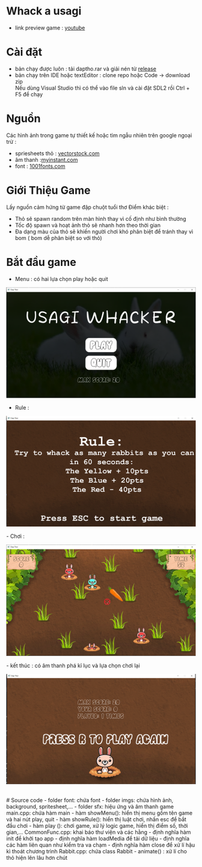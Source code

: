 # Whack a usagi
- link preview game : [youtube]()
# Cài đặt
- bản chạy được luôn : tải daptho.rar và giải nén từ [release](https://github.com/NTDat05/daptho/releases/tag/release)
- bản chạy trên IDE hoặc textEditor : clone repo hoặc Code -> download zip </br> Nếu dùng Visual Studio thì có thể vào file sln và cài đặt SDL2 rồi Ctrl + F5 để chạy


# Nguồn 
Các hình ảnh trong game tự thiết kế hoặc tìm ngẫu nhiên trên google ngoại trừ :
- spriesheets thỏ : [vectorstock.com](https://www.vectorstock.com/)
- âm thanh :[myinstant.com]( https://www.myinstants.com/)
- font : [1001fonts.com](https://www.1001fonts.com/)
# Giới Thiệu Game
 Lấy nguồn cảm hứng từ game đập chuột tuổi thơ
 Điểm khác biệt :
 - Thỏ sẽ spawn random trên màn hình thay vì cố định như bình thường
 - Tốc độ spawn và hoạt ảnh thỏ sẽ nhanh hơn theo thời gian
 - Đa dạng màu của thỏ sẽ khiến người chơi khó phân biệt để tránh thay vì bom ( bom dễ phân biệt so với thỏ)
# Bắt đầu game
- Menu : có hai lựa chọn play hoặc quit
<div style="text-align: center;">

![menu](preview/menu.png)

</div>

- Rule : 
<div style="text-align: center;">

![rule](preview/rule.png)

</div>
- Chơi : 
<div style="text-align: center;">

![play](preview/play.png)

</div>
- kết thúc : có âm thanh phá kỉ lục và lựa chọn chơi lại
<div style="text-align: center;">

![gameover](preview/gameOver.png)

</div>
</br>
# Source code
- folder font: chứa font
- folder imgs: chứa hình ảnh, background, spritesheet,...
- folder sfx: hiệu ứng và âm thanh game
main.cpp: chứa hàm main 
- hàm showMenu(): hiển thị menu gồm tên game và hai nút play, quit
- hàm showRule(): hiển thị luật chơi, nhấn esc để bắt đầu chơi 
- hàm play (): chơi game, xử lý logic game, hiển thị điểm số, thời gian,...
CommonFunc.cpp: khai báo thư viện và các hằng
- định nghĩa hàm init để khởi tạo app
- định nghĩa hàm loadMedia để tải dữ liệu
- định nghĩa các hàm liên quan như kiểm tra va chạm
- định nghĩa hàm close để xử lí hậu kì thoát chương trình
Rabbit.cpp: chứa class Rabbit 
- animate() : xử lí cho thỏ hiện lên lâu hơn chút 